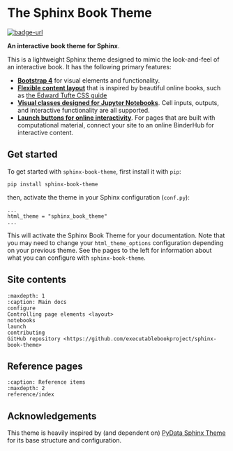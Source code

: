 # The Sphinx Book Theme

[![badge-url](https://img.shields.io/github/stars/executablebooks/sphinx-book-theme?label=github&style=social)](https://github.com/executablebooks/sphinx-book-theme)

**An interactive book theme for Sphinx**.

This is a lightweight Sphinx theme designed to mimic the look-and-feel of an
interactive book. It has the following primary features:

* **[Bootstrap 4](https://getbootstrap.com/docs/4.0/getting-started/introduction/)**
  for visual elements and functionality.
* **[Flexible content layout](layout)** that is inspired by beautiful online books,
  such as [the Edward Tufte CSS guide](https://edwardtufte.github.io/tufte-css/)
* **[Visual classes designed for Jupyter Notebooks](notebooks)**. Cell inputs, outputs,
  and interactive functionality are all supported.
* **[Launch buttons for online interactivity](launch)**. For pages that are built with
  computational material, connect your site to an online BinderHub for interactive content.

## Get started

To get started with `sphinx-book-theme`, first install it with `pip`:

```
pip install sphinx-book-theme
```

then, activate the theme in your Sphinx configuration (`conf.py`):

```
...
html_theme = "sphinx_book_theme"
...
```

This will activate the Sphinx Book Theme for your documentation. Note that you may
need to change your `html_theme_options` configuration depending on your previous
theme. See the pages to the left for information about what you can configure with
`sphinx-book-theme`.

## Site contents

```{toctree}
:maxdepth: 1
:caption: Main docs
configure
Controlling page elements <layout>
notebooks
launch
contributing
GitHub repository <https://github.com/executablebookproject/sphinx-book-theme>
```

## Reference pages

```{toctree}
:caption: Reference items
:maxdepth: 2
reference/index
```

## Acknowledgements

This theme is heavily inspired by (and dependent on)
[PyData Sphinx Theme](https://pydata-sphinx-theme.readthedocs.io/) for its base
structure and configuration.

